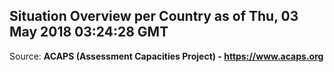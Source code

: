 ## Situation Overview per Country as of Thu, 03 May 2018 03:24:28 GMT

Source: **ACAPS (Assessment Capacities Project) - https://www.acaps.org**